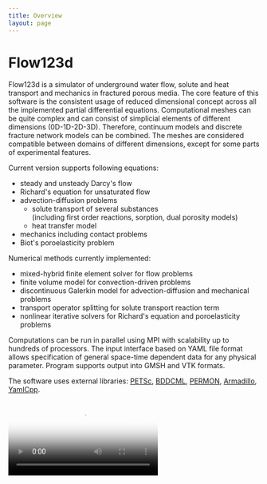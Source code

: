 ```yaml
---
title: Overview
layout: page
---
```


# Flow123d

Flow123d is a simulator of underground water flow, solute and heat transport
and mechanics in fractured porous media.
The core feature of this software is the consistent usage of reduced dimensional
concept across all the implemented partial differential equations.
Computational meshes can be quite complex and can consist of simplicial elements
of different dimensions (0D-1D-2D-3D).
Therefore, continuum models and discrete fracture network models can be combined.
The meshes are considered compatible between domains of different dimensions,
except for some parts of experimental features.


Current version supports following equations:
* steady and unsteady Darcy's flow
* Richard's equation for unsaturated flow
* advection-diffusion problems
    * solute transport of several substances
    <br>(including first order reactions, sorption, dual porosity models)
    * heat transfer model
* mechanics including contact problems
* Biot's poroelasticity problem


Numerical methods currently implemented:
* mixed-hybrid finite element solver for flow problems
* finite volume model for convection-driven problems
* discontinuous Galerkin model for advection-diffusion and mechanical problems
* transport operator splitting for solute transport reaction term
* nonlinear iterative solvers for Richard's equation and poroelasticity problems


Computations can be run in parallel using MPI with scalability up to hundreds
of processors. The input interface based on YAML file format allows specification
of general space-time dependent data for any physical parameter.
Program supports output into GMSH and VTK formats.

The software uses external libraries:
[PETSc](https://petsc.org/),
[BDDCML](https://users.math.cas.cz/~sistek/software/bddcml.html),
[PERMON](http://permon.vsb.cz/),
[Armadillo](http://arma.sourceforge.net/),
[YamlCpp](https://yaml-cpp.docsforge.com/).

<video controls="" poster="/gallery/videos/test2d-poster.png">
    <source src="/gallery/videos/test2d.ogv" type="video/ogg">
    <source src="/gallery/videos/test2d.mp4" type="video/mp4">
    Your device does not support HTML5 video.
</video>